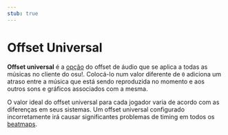 ```yaml
---
stub: true
---
```


# Offset Universal

**Offset universal** é a [opção](/wiki/Options) do offset de áudio que se aplica a todas as músicas no cliente do osu!. Colocá-lo num valor diferente de `0` adiciona um atraso entre a música que está sendo reproduzida no momento e aos outros sons e gráficos associados com a mesma.

O valor ideal do offset universal para cada jogador varia de acordo com as diferenças em seus sistemas. Um offset universal configurado incorretamente irá causar significantes problemas de timing em todos os [beatmaps](/wiki/Beatmap).
